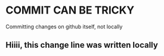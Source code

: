 
# COMMIT CAN BE TRICKY

Committing changes on github itself, not locally


## Hiiii, this change line was written locally 